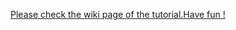[Please check the wiki page of the tutorial.Have fun !](https://github.com/AdarshMaurya/play-by-play-laravel-5-getting-started/wiki)
